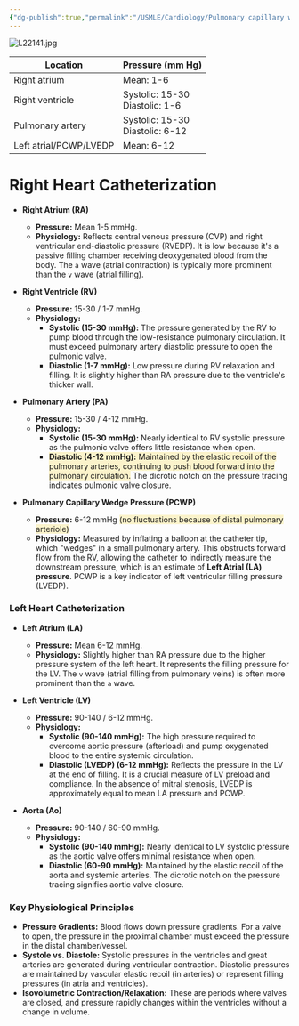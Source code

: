 ```yaml
---
{"dg-publish":true,"permalink":"/USMLE/Cardiology/Pulmonary capillary wedge pressure/","tags":["t1"]}
---
```


![L22141.jpg](/img/user/appendix/L22141.jpg)

| Location               | Pressure (mm Hg)                   |
| ---------------------- | ---------------------------------- |
| Right atrium           | Mean: 1-6                          |
| Right ventricle        | Systolic: 15-30<br>Diastolic: 1-6  |
| Pulmonary artery       | Systolic: 15-30<br>Diastolic: 6-12 |
| Left atrial/PCWP/LVEDP | Mean: 6-12                         |
# Right Heart Catheterization

*   **Right Atrium (RA)**
    *   **Pressure:** Mean 1-5 mmHg.
    *   **Physiology:** Reflects central venous pressure (CVP) and right ventricular end-diastolic pressure (RVEDP). It is low because it's a passive filling chamber receiving deoxygenated blood from the body. The `a` wave (atrial contraction) is typically more prominent than the `v` wave (atrial filling).

*   **Right Ventricle (RV)**
    *   **Pressure:** 15-30 / 1-7 mmHg.
    *   **Physiology:**
        *   **Systolic (15-30 mmHg):** The pressure generated by the RV to pump blood through the low-resistance pulmonary circulation. It must exceed pulmonary artery diastolic pressure to open the pulmonic valve.
        *   **Diastolic (1-7 mmHg):** Low pressure during RV relaxation and filling. It is slightly higher than RA pressure due to the ventricle's thicker wall.

*   **Pulmonary Artery (PA)**
    *   **Pressure:** 15-30 / 4-12 mmHg.
    *   **Physiology:**
        *   **Systolic (15-30 mmHg):** Nearly identical to RV systolic pressure as the pulmonic valve offers little resistance when open.
        *   <span style="background:rgba(240, 200, 0, 0.2)">**Diastolic (4-12 mmHg):** Maintained by the elastic recoil of the pulmonary arteries, continuing to push blood forward into the pulmonary circulation.</span> The dicrotic notch on the pressure tracing indicates pulmonic valve closure.

*   **Pulmonary Capillary Wedge Pressure (PCWP)**
    *   **Pressure:** 6-12 mmHg <span style="background:rgba(240, 200, 0, 0.2)">(no fluctuations because of distal pulmonary arteriole)</span>
    *   **Physiology:** Measured by inflating a balloon at the catheter tip, which "wedges" in a small pulmonary artery. This obstructs forward flow from the RV, allowing the catheter to indirectly measure the downstream pressure, which is an estimate of **Left Atrial (LA) pressure**. PCWP is a key indicator of left ventricular filling pressure (LVEDP).

### **Left Heart Catheterization**

*   **Left Atrium (LA)**
    *   **Pressure:** Mean 6-12 mmHg.
    *   **Physiology:** Slightly higher than RA pressure due to the higher pressure system of the left heart. It represents the filling pressure for the LV. The `v` wave (atrial filling from pulmonary veins) is often more prominent than the `a` wave.

*   **Left Ventricle (LV)**
    *   **Pressure:** 90-140 / 6-12 mmHg.
    *   **Physiology:**
        *   **Systolic (90-140 mmHg):** The high pressure required to overcome aortic pressure (afterload) and pump oxygenated blood to the entire systemic circulation.
        *   **Diastolic (LVEDP) (6-12 mmHg):** Reflects the pressure in the LV at the end of filling. It is a crucial measure of LV preload and compliance. In the absence of mitral stenosis, LVEDP is approximately equal to mean LA pressure and PCWP.

*   **Aorta (Ao)**
    *   **Pressure:** 90-140 / 60-90 mmHg.
    *   **Physiology:**
        *   **Systolic (90-140 mmHg):** Nearly identical to LV systolic pressure as the aortic valve offers minimal resistance when open.
        *   **Diastolic (60-90 mmHg):** Maintained by the elastic recoil of the aorta and systemic arteries. The dicrotic notch on the pressure tracing signifies aortic valve closure.

### **Key Physiological Principles**
*   **Pressure Gradients:** Blood flows down pressure gradients. For a valve to open, the pressure in the proximal chamber must exceed the pressure in the distal chamber/vessel.
*   **Systole vs. Diastole:** Systolic pressures in the ventricles and great arteries are generated during ventricular contraction. Diastolic pressures are maintained by vascular elastic recoil (in arteries) or represent filling pressures (in atria and ventricles).
*   **Isovolumetric Contraction/Relaxation:** These are periods where valves are closed, and pressure rapidly changes within the ventricles without a change in volume.
